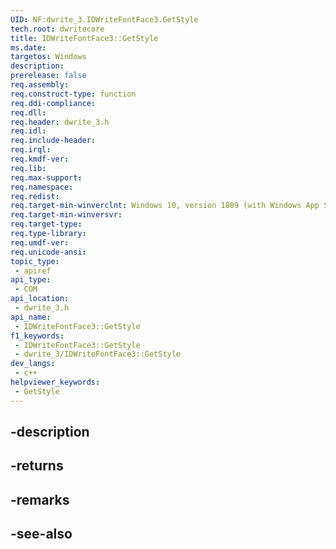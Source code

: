 ```yaml
---
UID: NF:dwrite_3.IDWriteFontFace3.GetStyle
tech.root: dwritecore
title: IDWriteFontFace3::GetStyle
ms.date: 
targetos: Windows
description: 
prerelease: false
req.assembly: 
req.construct-type: function
req.ddi-compliance: 
req.dll: 
req.header: dwrite_3.h
req.idl: 
req.include-header: 
req.irql: 
req.kmdf-ver: 
req.lib: 
req.max-support: 
req.namespace: 
req.redist: 
req.target-min-winverclnt: Windows 10, version 1809 (with Windows App SDK 0.5 or later)
req.target-min-winversvr: 
req.target-type: 
req.type-library: 
req.umdf-ver: 
req.unicode-ansi: 
topic_type:
 - apiref
api_type:
 - COM
api_location:
 - dwrite_3.h
api_name:
 - IDWriteFontFace3::GetStyle
f1_keywords:
 - IDWriteFontFace3::GetStyle
 - dwrite_3/IDWriteFontFace3::GetStyle
dev_langs:
 - c++
helpviewer_keywords:
 - GetStyle
---
```


## -description

## -returns

## -remarks

## -see-also


